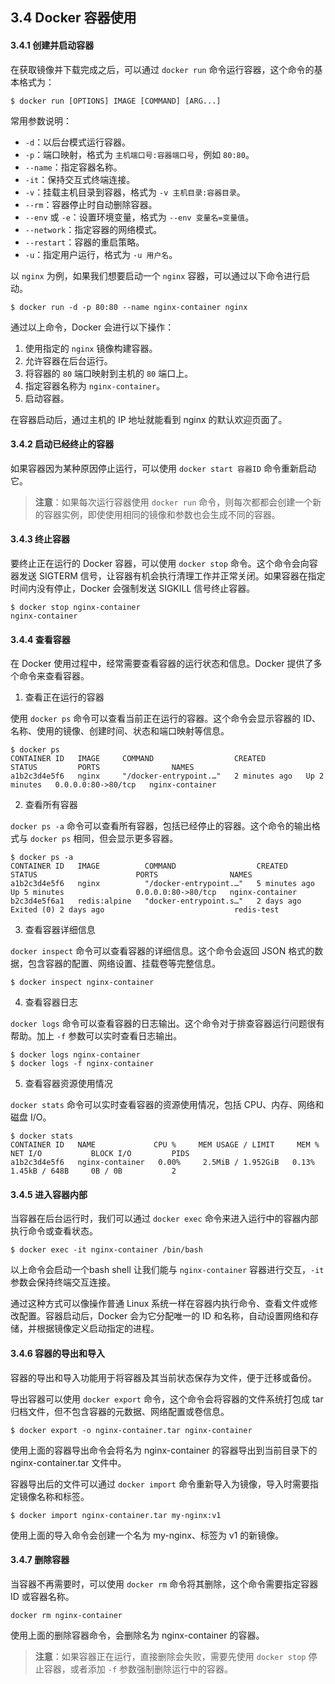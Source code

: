 ## 3.4 Docker 容器使用

#### 3.4.1 创建并启动容器

在获取镜像并下载完成之后，可以通过 `docker run` 命令运行容器，这个命令的基本格式为：

```shell
$ docker run [OPTIONS] IMAGE [COMMAND] [ARG...]
```

常用参数说明：

- `-d`：以后台模式运行容器。
- `-p`：端口映射，格式为 `主机端口号:容器端口号`，例如 `80:80`。
- `--name`：指定容器名称。
- `-it`：保持交互式终端连接。
- `-v`：挂载主机目录到容器，格式为 `-v 主机目录:容器目录`。
- `--rm`：容器停止时自动删除容器。
- `--env` 或 `-e`：设置环境变量，格式为 `--env 变量名=变量值`。
- `--network`：指定容器的网络模式。
- `--restart`：容器的重启策略。
- `-u`：指定用户运行，格式为 `-u 用户名`。

以 `nginx` 为例，如果我们想要启动一个 `nginx` 容器，可以通过以下命令进行启动。

```shell
$ docker run -d -p 80:80 --name nginx-container nginx
```

通过以上命令，Docker 会进行以下操作：

1. 使用指定的 `nginx` 镜像构建容器。
2. 允许容器在后台运行。
3. 将容器的 `80` 端口映射到主机的 `80` 端口上。
4. 指定容器名称为 `nginx-container`。
5. 启动容器。

在容器启动后，通过主机的 IP 地址就能看到 nginx 的默认欢迎页面了。

#### 3.4.2 启动已经终止的容器

如果容器因为某种原因停止运行，可以使用 `docker start 容器ID` 命令重新启动它。

> **注意**：如果每次运行容器使用 `docker run` 命令，则每次都都会创建一个新的容器实例，即使使用相同的镜像和参数也会生成不同的容器。

#### 3.4.3 终止容器

要终止正在运行的 Docker 容器，可以使用 `docker stop` 命令。这个命令会向容器发送 SIGTERM 信号，让容器有机会执行清理工作并正常关闭。如果容器在指定时间内没有停止，Docker 会强制发送 SIGKILL 信号终止容器。

```shell
$ docker stop nginx-container
nginx-container
```

#### 3.4.4 查看容器

在 Docker 使用过程中，经常需要查看容器的运行状态和信息。Docker 提供了多个命令来查看容器。

1. 查看正在运行的容器

使用 `docker ps` 命令可以查看当前正在运行的容器。这个命令会显示容器的 ID、名称、使用的镜像、创建时间、状态和端口映射等信息。

```shell
$ docker ps
CONTAINER ID   IMAGE     COMMAND                  CREATED         STATUS         PORTS                NAMES
a1b2c3d4e5f6   nginx     "/docker-entrypoint.…"   2 minutes ago   Up 2 minutes   0.0.0.0:80->80/tcp   nginx-container
```

2. 查看所有容器

`docker ps -a` 命令可以查看所有容器，包括已经停止的容器。这个命令的输出格式与 `docker ps` 相同，但会显示更多容器。

```shell
$ docker ps -a
CONTAINER ID   IMAGE          COMMAND                  CREATED          STATUS                      PORTS                NAMES
a1b2c3d4e5f6   nginx          "/docker-entrypoint.…"   5 minutes ago    Up 5 minutes                0.0.0.0:80->80/tcp   nginx-container
b2c3d4e5f6a1   redis:alpine   "docker-entrypoint.s…"   2 days ago       Exited (0) 2 days ago                             redis-test
```

3. 查看容器详细信息

`docker inspect` 命令可以查看容器的详细信息。这个命令会返回 JSON 格式的数据，包含容器的配置、网络设置、挂载卷等完整信息。

```shell
$ docker inspect nginx-container
```

4. 查看容器日志

`docker logs` 命令可以查看容器的日志输出。这个命令对于排查容器运行问题很有帮助。加上 `-f` 参数可以实时查看日志输出。

```shell
$ docker logs nginx-container
$ docker logs -f nginx-container
```

5. 查看容器资源使用情况

`docker stats` 命令可以实时查看容器的资源使用情况，包括 CPU、内存、网络和磁盘 I/O。

```
$ docker stats
CONTAINER ID   NAME             CPU %     MEM USAGE / LIMIT     MEM %     NET I/O           BLOCK I/O         PIDS
a1b2c3d4e5f6   nginx-container   0.00%     2.5MiB / 1.952GiB   0.13%     1.45kB / 648B     0B / 0B           2
```

#### 3.4.5 进入容器内部

当容器在后台运行时，我们可以通过 `docker exec` 命令来进入运行中的容器内部执行命令或查看状态。

```shell
$ docker exec -it nginx-container /bin/bash
```

以上命令会启动一个bash shell 让我们能与 `nginx-container` 容器进行交互，`-it` 参数会保持终端交互连接。

通过这种方式可以像操作普通 Linux 系统一样在容器内执行命令、查看文件或修改配置。容器启动后，Docker 会为它分配唯一的 ID 和名称，自动设置网络和存储，并根据镜像定义启动指定的进程。

#### 3.4.6 容器的导出和导入

容器的导出和导入功能用于将容器及其当前状态保存为文件，便于迁移或备份。

导出容器可以使用 `docker export` 命令，这个命令会将容器的文件系统打包成 tar 归档文件，但不包含容器的元数据、网络配置或卷信息。

```shell
$ docker export -o nginx-container.tar nginx-container
```

使用上面的容器导出命令会将名为 nginx-container 的容器导出到当前目录下的 nginx-container.tar 文件中。

容器导出后的文件可以通过 `docker import` 命令重新导入为镜像，导入时需要指定镜像名称和标签。

```shell
$ docker import nginx-container.tar my-nginx:v1
```

使用上面的导入命令会创建一个名为 my-nginx、标签为 v1 的新镜像。

#### 3.4.7 删除容器

当容器不再需要时，可以使用 `docker rm` 命令将其删除，这个命令需要指定容器 ID 或容器名称。

```shell
docker rm nginx-container
```

使用上面的删除容器命令，会删除名为 nginx-container 的容器。

> **注意**：如果容器正在运行，直接删除会失败，需要先使用 `docker stop` 停止容器，或者添加 `-f` 参数强制删除运行中的容器。